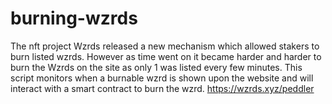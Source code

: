 # burning-wzrds

The nft project Wzrds released a new mechanism which allowed stakers to burn listed wzrds. However as time went on it became harder and harder to burn the Wzrds on the site as only 1 was listed every few minutes. This script monitors when a burnable wzrd is shown upon the website and will interact with a smart contract to burn the wzrd. 
https://wzrds.xyz/peddler 
